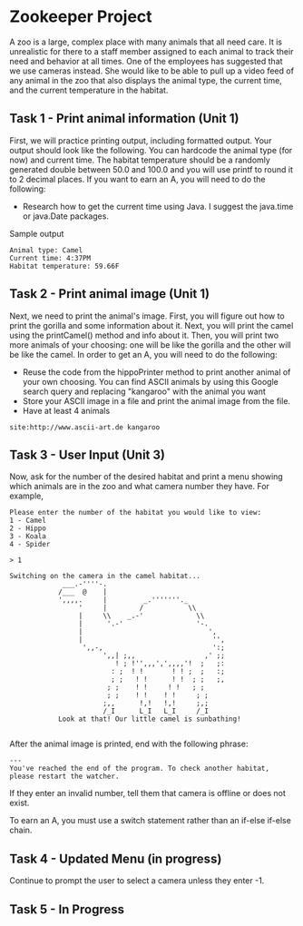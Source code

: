 # Zookeeper Project
A zoo is a large, complex place with many animals that all need care. It is unrealistic for there to a staff member assigned to each animal to track their need and behavior at all times. One of the employees has suggested that we use cameras instead. She would like to be able to pull up a video feed of any animal in the zoo that also displays the animal type, the current time, and the current temperature in the habitat.

## Task 1 - Print animal information (Unit 1)

First, we will practice printing output, including formatted output. Your output should look like the following. You can hardcode the animal type (for now) and current time. The habitat temperature should be a randomly generated double between 50.0 and 100.0 and you will use printf to round it to 2 decimal places. If you want to earn an A, you will need to do the following:
* Research how to get the current time using Java. I suggest the java.time or java.Date packages.

Sample output
```
Animal type: Camel
Current time: 4:37PM
Habitat temperature: 59.66F
```

## Task 2 - Print animal image (Unit 1)
Next, we need to print the animal's image. First, you will figure out how to print the gorilla and some information about it. Next, you will print the camel using the printCamel() method and info about it. Then, you will print two more animals of your choosing: one will be like the gorilla and the other will be like the camel.
In order to get an A, you will need to do the following:
* Reuse the code from the hippoPrinter method to print another animal of your own choosing. You can find ASCII animals by using this Google search query and replacing "kangaroo" with the animal you want
* Store your ASCII image in a file and print the animal image from the file.
* Have at least 4 animals
```
site:http://www.ascii-art.de kangaroo
```

## Task 3 - User Input (Unit 3)

Now, ask for the number of the desired habitat and print a menu showing which animals are in the zoo and what camera number they have. For example,

```
Please enter the number of the habitat you would like to view:
1 - Camel
2 - Hippo
3 - Koala
4 - Spider

> 1

Switching on the camera in the camel habitat...
             ___.-''''-.
            /___  @    |
            ',,,,.     |         _.'''''''._
                 '     |        /           \\
                 |     \\    _.-'             \\
                 |      '.-'                  '-.
                 |                               ',
                 |                                '',
                  ',,-,                           ':;
                       ',,| ;,,                 ,' ;;
                          ! ; !'',,,',',,,,'!  ;   ;:
                         : ;  ! !       ! ! ;  ;   :;
                         ; ;   ! !      ! !  ; ;   ;,
                        ; ;    ! !     ! !   ; ;
                        ; ;    ! !    ! !     ; ;
                       ;,,      !,!   !,!     ;,;
                       /_I      L_I   L_I     /_I
            Look at that! Our little camel is sunbathing!


```
After the animal image is printed, end with the following phrase:

```
---
You've reached the end of the program. To check another habitat, please restart the watcher.
```
If they enter an invalid number, tell them that camera is offline or does not exist.

To earn an A, you must use a switch statement rather than an if-else if-else chain.

## Task 4 - Updated Menu (in progress)

Continue to prompt the user to select a camera unless they enter -1.

## Task 5 - In Progress